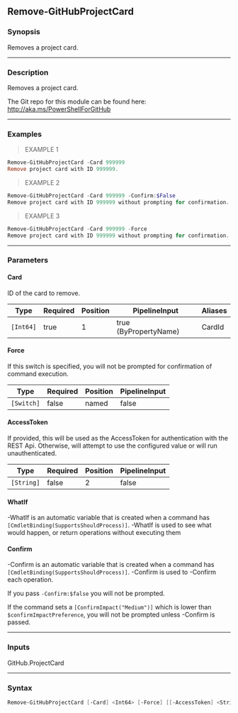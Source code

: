 Remove-GitHubProjectCard
------------------------

### Synopsis
Removes a project card.

---

### Description

Removes a project card.

The Git repo for this module can be found here: http://aka.ms/PowerShellForGitHub

---

### Examples
> EXAMPLE 1

```PowerShell
Remove-GitHubProjectCard -Card 999999
Remove project card with ID 999999.
```
> EXAMPLE 2

```PowerShell
Remove-GitHubProjectCard -Card 999999 -Confirm:$False
Remove project card with ID 999999 without prompting for confirmation.
```
> EXAMPLE 3

```PowerShell
Remove-GitHubProjectCard -Card 999999 -Force
Remove project card with ID 999999 without prompting for confirmation.
```

---

### Parameters
#### **Card**
ID of the card to remove.

|Type     |Required|Position|PipelineInput        |Aliases|
|---------|--------|--------|---------------------|-------|
|`[Int64]`|true    |1       |true (ByPropertyName)|CardId |

#### **Force**
If this switch is specified, you will not be prompted for confirmation of command execution.

|Type      |Required|Position|PipelineInput|
|----------|--------|--------|-------------|
|`[Switch]`|false   |named   |false        |

#### **AccessToken**
If provided, this will be used as the AccessToken for authentication with the
REST Api.  Otherwise, will attempt to use the configured value or will run unauthenticated.

|Type      |Required|Position|PipelineInput|
|----------|--------|--------|-------------|
|`[String]`|false   |2       |false        |

#### **WhatIf**
-WhatIf is an automatic variable that is created when a command has ```[CmdletBinding(SupportsShouldProcess)]```.
-WhatIf is used to see what would happen, or return operations without executing them
#### **Confirm**
-Confirm is an automatic variable that is created when a command has ```[CmdletBinding(SupportsShouldProcess)]```.
-Confirm is used to -Confirm each operation.

If you pass ```-Confirm:$false``` you will not be prompted.

If the command sets a ```[ConfirmImpact("Medium")]``` which is lower than ```$confirmImpactPreference```, you will not be prompted unless -Confirm is passed.

---

### Inputs
GitHub.ProjectCard

---

### Syntax
```PowerShell
Remove-GitHubProjectCard [-Card] <Int64> [-Force] [[-AccessToken] <String>] [-WhatIf] [-Confirm] [<CommonParameters>]
```
